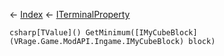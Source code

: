 ← [Index](Api-Index) ← [ITerminalProperty<TValue>](Sandbox.ModAPI.Interfaces.ITerminalProperty`1)

```csharp[TValue]() GetMinimum([IMyCubeBlock](VRage.Game.ModAPI.Ingame.IMyCubeBlock) block)```